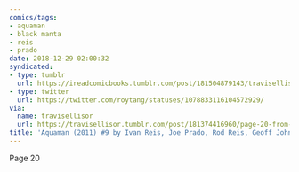 ```yaml
---
comics/tags:
- aquaman
- black manta
- reis
- prado
date: 2018-12-29 02:00:32
syndicated:
- type: tumblr
  url: https://ireadcomicbooks.tumblr.com/post/181504879143/travisellisor-page-20-from-aquaman-2011-9
- type: twitter
  url: https://twitter.com/roytang/statuses/1078833116104572929/
via:
  name: travisellisor
  url: https://travisellisor.tumblr.com/post/181374416960/page-20-from-aquaman-2011-9-by-ivan-reis-joe
title: 'Aquaman (2011) #9 by Ivan Reis, Joe Prado, Rod Reis, Geoff Johns and Nick J. Napolitano'
---
```


Page 20